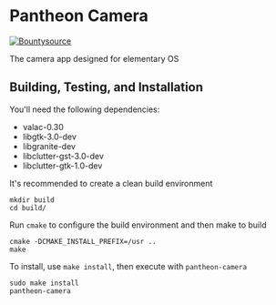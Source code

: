 # Pantheon Camera

[![Bountysource](https://www.bountysource.com/badge/tracker?tracker_id=45629460)](https://www.bountysource.com/trackers/45629460-elementary-camera)

The camera app designed for elementary OS

## Building, Testing, and Installation

You'll need the following dependencies:

 - valac-0.30
 - libgtk-3.0-dev
 - libgranite-dev
 - libclutter-gst-3.0-dev
 - libclutter-gtk-1.0-dev

It's recommended to create a clean build environment

    mkdir build
    cd build/
    
Run `cmake` to configure the build environment and then make to build

    cmake -DCMAKE_INSTALL_PREFIX=/usr ..
    make
    
To install, use `make install`, then execute with `pantheon-camera`

    sudo make install
    pantheon-camera
